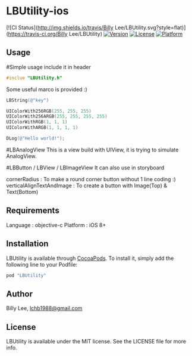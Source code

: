 # LBUtility-ios

[![CI Status](http://img.shields.io/travis/Billy Lee/LBUtility.svg?style=flat)](https://travis-ci.org/Billy Lee/LBUtility)
[![Version](https://img.shields.io/cocoapods/v/LBUtility.svg?style=flat)](http://cocoapods.org/pods/LBUtility)
[![License](https://img.shields.io/cocoapods/l/LBUtility.svg?style=flat)](http://cocoapods.org/pods/LBUtility)
[![Platform](https://img.shields.io/cocoapods/p/LBUtility.svg?style=flat)](http://cocoapods.org/pods/LBUtility)

## Usage

#Simple usage
include it in header
```objective-c
#inclue "LBUtility.h"
```

Some useful marco is provided :)
```objective-c
LBString(@"key")

UIColorWith256RGB(255, 255, 255)
UIColorWith256ARGB(255, 255, 255, 255)
UIColorWithRGB(1, 1, 1)
UIColorWithARGB(1, 1, 1, 1)

DLog(@"Hello world!");
```

#LBAnalogView
This is a view build with UIView, it is trying to simulate AnalogView.

#LBButton / LBView / LBImageView
It can also use in storyboard

cornerRadius : To make a round corner button without 1 line coding :)
verticalAlignTextAndImage : To create a button with Image(Top) & Text(Bottom)

## Requirements
Language : objective-c
Platform : iOS 8+

## Installation

LBUtility is available through [CocoaPods](http://cocoapods.org). To install
it, simply add the following line to your Podfile:

```ruby
pod "LBUtility"
```

## Author

Billy Lee, lchb1988@gmail.com

## License

LBUtility is available under the MIT license. See the LICENSE file for more info.
